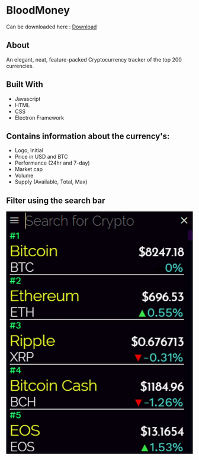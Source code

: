 # BloodMoney
Can be downloaded here : [Download](http://www.wildgoat.me/bloodmoney)

## About
An elegant, neat, feature-packed Cryptocurrency tracker of the top 200 currencies.

## Built With
* Javascript
* HTML
* CSS
* Electron Framework

## Contains information about the currency's:
* Logo, Initial
* Price in USD and BTC
* Performance (24hr and 7-day)
* Market cap
* Volume
* Supply (Available, Total, Max)

## Filter using the search bar
![Alt Text](bsearch.gif)
